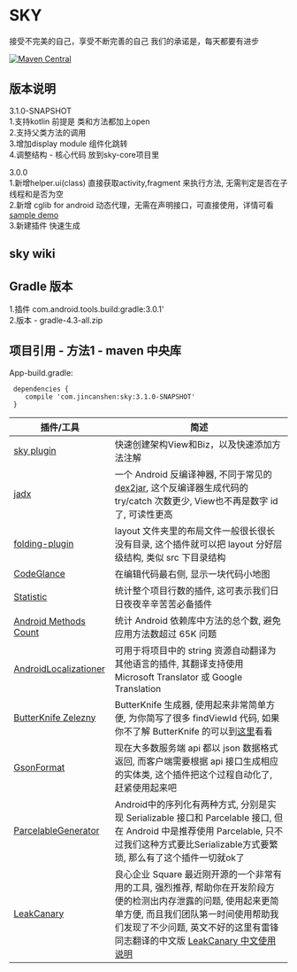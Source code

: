 # SKY
接受不完美的自己，享受不断完善的自己 我们的承诺是，每天都要有进步

[![Maven Central][mavenbadge-svg]][mavenbadge]

版本说明
-----------------------------------
3.1.0-SNAPSHOT<br />
1.支持kotlin 前提是 类和方法都加上open
<br />
2.支持父类方法的调用
<br />
3.增加display module 组件化跳转
<br />
4.调整结构 - 核心代码 放到sky-core项目里
<br />

3.0.0<br />
1.新增helper.ui(class)  直接获取activity,fragment 来执行方法, 无需判定是否在子线程和是否为空<br />
2.新增 cglib for android 动态代理，无需在声明接口，可直接使用，详情可看 [sample demo](https://github.com/skyJinc/sky/tree/master/sample/src/main/java/com/example/sky)<br />
3.新建插件 快速生成 <br />

sky wiki
-----------------------------------



Gradle 版本
-----------------------------------
1.插件 com.android.tools.build:gradle:3.0.1'<br />
2.版本 - gradle-4.3-all.zip<br />

项目引用 - 方法1 - maven 中央库
----------------------

App-build.gradle:

     dependencies {
        compile 'com.jincanshen:sky:3.1.0-SNAPSHOT'
     }

插件/工具 | 简述
-------- | --------
[sky plugin](https://github.com/skyJinc/SkyPlugin) | 快速创建架构View和Biz，以及快速添加方法注解
[jadx](https://github.com/skylot/jadx) | 一个 Android 反编译神器, 不同于常见的 [dex2jar](https://github.com/pxb1988/dex2jar), 这个反编译器生成代码的 try/catch 次数更少, View也不再是数字 id 了, 可读性更高
[folding-plugin](https://github.com/dmytrodanylyk/folding-plugin) | layout 文件夹里的布局文件一般很长很长没有目录, 这个插件就可以把 layout 分好层级结构, 类似 src 下目录结构
[CodeGlance](https://github.com/Vektah/CodeGlance) | 在编辑代码最右侧, 显示一块代码小地图
[Statistic](https://plugins.jetbrains.com/plugin/?idea&id=4509) | 统计整个项目行数的插件, 这可表示我们日日夜夜辛辛苦苦必备插件
[Android Methods Count](https://plugins.jetbrains.com/plugin/8076?pr=androidstudio) | 统计 Android 依赖库中方法的总个数, 避免应用方法数超过 65K 问题
[AndroidLocalizationer](https://github.com/westlinkin/AndroidLocalizationer) | 可用于将项目中的 string 资源自动翻译为其他语言的插件, 其翻译支持使用 Microsoft Translator 或 Google Translation
[ButterKnife Zelezny](https://github.com/avast/android-butterknife-zelezny) | ButterKnife 生成器, 使用起来非常简单方便, 为你简写了很多 findViewId 代码, 如果你不了解 ButterKnife 的可以到[这里](http://stormzhang.com/openandroid/android/2014/01/12/android-butterknife/)看看
[GsonFormat](https://github.com/zzz40500/GsonFormat) | 现在大多数服务端 api 都以 json 数据格式返回, 而客户端需要根据 api 接口生成相应的实体类, 这个插件把这个过程自动化了, 赶紧使用起来吧
[ParcelableGenerator](https://github.com/mcharmas/android-parcelable-intellij-plugin) | Android中的序列化有两种方式, 分别是实现 Serializable 接口和 Parcelable 接口, 但在 Android 中是推荐使用 Parcelable, 只不过我们这种方式要比Serializable方式要繁琐, 那么有了这个插件一切就ok了
[LeakCanary](https://github.com/square/leakcanary) | 良心企业 Square 最近刚开源的一个非常有用的工具, 强烈推荐, 帮助你在开发阶段方便的检测出内存泄露的问题, 使用起来更简单方便, 而且我们团队第一时间使用帮助我们发现了不少问题, 英文不好的这里有雷锋同志翻译的中文版 [LeakCanary 中文使用说明](http://www.liaohuqiu.net/cn/posts/leak-canary-read-me/)


[mavenbadge-svg]: https://maven-badges.herokuapp.com/maven-central/com.jincanshen/sky/badge.svg
[mavenbadge]: https://maven-badges.herokuapp.com/maven-central/com.jincanshen/sky